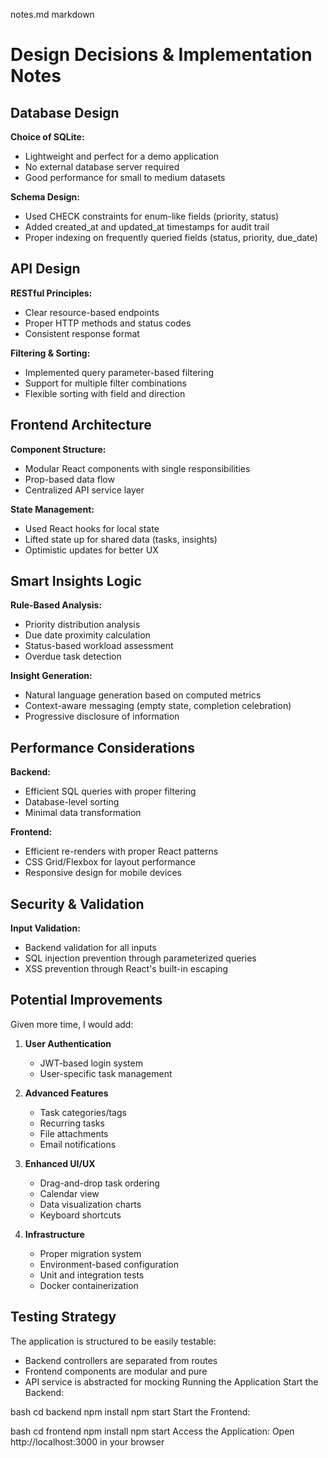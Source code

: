 notes.md
markdown
# Design Decisions & Implementation Notes

## Database Design

**Choice of SQLite:**
- Lightweight and perfect for a demo application
- No external database server required
- Good performance for small to medium datasets

**Schema Design:**
- Used CHECK constraints for enum-like fields (priority, status)
- Added created_at and updated_at timestamps for audit trail
- Proper indexing on frequently queried fields (status, priority, due_date)

## API Design

**RESTful Principles:**
- Clear resource-based endpoints
- Proper HTTP methods and status codes
- Consistent response format

**Filtering & Sorting:**
- Implemented query parameter-based filtering
- Support for multiple filter combinations
- Flexible sorting with field and direction

## Frontend Architecture

**Component Structure:**
- Modular React components with single responsibilities
- Prop-based data flow
- Centralized API service layer

**State Management:**
- Used React hooks for local state
- Lifted state up for shared data (tasks, insights)
- Optimistic updates for better UX

## Smart Insights Logic

**Rule-Based Analysis:**
- Priority distribution analysis
- Due date proximity calculation
- Status-based workload assessment
- Overdue task detection

**Insight Generation:**
- Natural language generation based on computed metrics
- Context-aware messaging (empty state, completion celebration)
- Progressive disclosure of information

## Performance Considerations

**Backend:**
- Efficient SQL queries with proper filtering
- Database-level sorting
- Minimal data transformation

**Frontend:**
- Efficient re-renders with proper React patterns
- CSS Grid/Flexbox for layout performance
- Responsive design for mobile devices

## Security & Validation

**Input Validation:**
- Backend validation for all inputs
- SQL injection prevention through parameterized queries
- XSS prevention through React's built-in escaping

## Potential Improvements

Given more time, I would add:

1. **User Authentication**
   - JWT-based login system
   - User-specific task management

2. **Advanced Features**
   - Task categories/tags
   - Recurring tasks
   - File attachments
   - Email notifications

3. **Enhanced UI/UX**
   - Drag-and-drop task ordering
   - Calendar view
   - Data visualization charts
   - Keyboard shortcuts

4. **Infrastructure**
   - Proper migration system
   - Environment-based configuration
   - Unit and integration tests
   - Docker containerization

## Testing Strategy

The application is structured to be easily testable:
- Backend controllers are separated from routes
- Frontend components are modular and pure
- API service is abstracted for mocking
Running the Application
Start the Backend:

bash
cd backend
npm install
npm start
Start the Frontend:

bash
cd frontend
npm install
npm start
Access the Application:
Open http://localhost:3000 in your browser